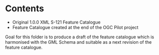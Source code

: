 # Contents

* Original 1.0.0 XML S-121 Feature Catalogue
* Feature Catalogue created at the end of the OGC Pilot project

Goal for this folder is to produce a draft of the feature catalogue which is harmonised with the GML Schema and suitable as a next revision of the feature catalogue.


